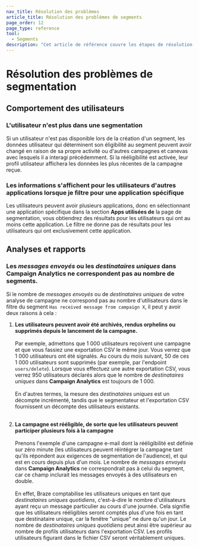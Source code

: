 ```yaml
---
nav_title: Résolution des problèmes
article_title: Résolution des problèmes de segments
page_order: 12
page_type: reference
tool: 
  - Segments
description: "Cet article de référence couvre les étapes de résolution des problèmes et les considérations à garder à l'esprit lors de l'utilisation des segments."
---
```


# Résolution des problèmes de segmentation

## Comportement des utilisateurs

### L'utilisateur n'est plus dans une segmentation

Si un utilisateur n'est pas disponible lors de la création d'un segment, les données utilisateur qui déterminent son éligibilité au segment peuvent avoir changé en raison de sa propre activité ou d'autres campagnes et canevas avec lesquels il a interagi précédemment. Si la rééligibilité est activée, leur profil utilisateur affichera les données les plus récentes de la campagne reçue.

### Les informations s'affichent pour les utilisateurs d'autres applications lorsque je filtre pour une application spécifique

Les utilisateurs peuvent avoir plusieurs applications, donc en sélectionnant une application spécifique dans la section **Apps utilisées de** la page de segmentation, vous obtiendrez des résultats pour les utilisateurs qui ont au moins cette application. Le filtre ne donne pas de résultats pour les utilisateurs qui ont exclusivement cette application.

## Analyses et rapports

### Les *messages envoyés* ou les *destinataires uniques* dans Campaign Analytics ne correspondent pas au nombre de segments. 

Si le nombre de *messages envoyés* ou de *destinataires uniques* de votre analyse de campagne ne correspond pas au nombre d'utilisateurs dans le filtre du segment `Has received message from campaign X`, il peut y avoir deux raisons à cela :

1. **Les utilisateurs peuvent avoir été archivés, rendus orphelins ou supprimés depuis le lancement de la campagne.**<br><br>Par exemple, admettons que 1 000 utilisateurs reçoivent une campagne et que vous fassiez une exportation CSV le même jour. Vous verrez que 1 000 utilisateurs ont été signalés. Au cours du mois suivant, 50 de ces 1 000 utilisateurs sont supprimés (par exemple, par l'endpoint `users/delete`). Lorsque vous effectuez une autre exportation CSV, vous verrez 950 utilisateurs déclarés alors que le nombre de *destinataires uniques* dans **Campaign Analytics** est toujours de 1 000.<br><br>En d'autres termes, la mesure des *destinataires uniques* est un décompte incrémenté, tandis que le segmentateur et l'exportation CSV fournissent un décompte des utilisateurs existants.<br><br>

2. **La campagne est rééligible, de sorte que les utilisateurs peuvent participer plusieurs fois à la campagne**<br><br>Prenons l'exemple d'une campagne e-mail dont la rééligibilité est définie sur zéro minute (les utilisateurs peuvent réintégrer la campagne tant qu'ils répondent aux exigences de segmentation de l'audience), et qui est en cours depuis plus d'un mois. Le nombre de *messages envoyés* dans **Campaign Analytics** ne correspondrait pas à celui du segment, car ce champ inclurait les messages envoyés à des utilisateurs en double.<br><br>En effet, Braze comptabilise les utilisateurs uniques en tant que *destinataires uniques quotidiens*, c'est-à-dire le nombre d'utilisateurs ayant reçu un message particulier au cours d'une journée. Cela signifie que les utilisateurs rééligibles seront comptés plus d'une fois en tant que destinataire unique, car la fenêtre "unique" ne dure qu'un jour. Le nombre de *destinataires uniques quotidiens* peut ainsi être supérieur au nombre de profils utilisateurs dans l'exportation CSV. Les profils utilisateurs figurant dans le fichier CSV seront véritablement uniques.